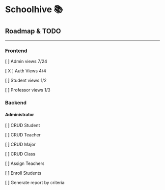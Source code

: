 # Schoolhive 📚

## Roadmap & TODO
---
### Frontend
[ ] Admin views 7/24

[ X ] Auth Views 4/4

[ ] Student views 1/2

[ ] Professor views 1/3

### Backend
#### Administrator
[ ] CRUD Student

[ ] CRUD Teacher

[ ] CRUD Major

[ ] CRUD Class

[ ] Assign Teachers

[ ] Enroll Students

[ ] Generate report by criteria



